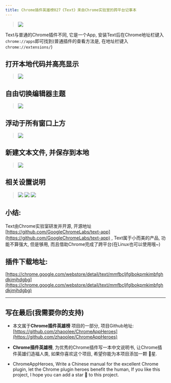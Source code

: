 ```yaml
---
title: Chrome插件英雄榜027《Text》来自Chrome实验室的跨平台记事本
---
```

> ![](https://v2fy.com/asset/027_text/2bd23b3bf7d54d20b1dcfd987a0afadb.png)

Text与普通的Chrome插件不同, 它是一个App, 安装Text后在Chrome地址栏键入`chrome://apps`即可找到(普通插件的查看方法是, 在地址栏键入`chrome://extensions/`)


## 打开本地代码并高亮显示
> ![](https://v2fy.com/asset/027_text/d92eb32983dd49f4bb731cf8e850f3eb.gif)

## 自由切换编辑器主题
> ![](https://v2fy.com/asset/027_text/6d54060e9a0b465f84dea8464428276a.gif)

## 浮动于所有窗口上方
> ![](https://v2fy.com/asset/027_text/73730c38b24b4a1c9beefd3cc6d15b78.gif)

## 新建文本文件, 并保存到本地
> ![](https://v2fy.com/asset/027_text/fd1945a85e514b429e7cb5987a3651f1.gif)

## 相关设置说明
> ![](https://v2fy.com/asset/027_text/66731af1a8674b88b10218d93ff6c2c5.gif)
> ![](https://v2fy.com/asset/027_text/365af99793e84ba4bb55a73628319fd5.png)
> ![](https://v2fy.com/asset/027_text/06120ad1cd8a4634b6eea8e801a6b6dc.png)



## 小结:
Text由Chrome实验室研发并开源, 开源地址[https://github.com/GoogleChromeLabs/text-app](https://github.com/GoogleChromeLabs/text-app)
, Text属于小而美的产品, 功能不算强大, 但是够用, 而且借助Chrome完成了跨平台(在Linux也可以使用哦~)


## 插件下载地址:
[https://chrome.google.com/webstore/detail/text/mmfbcljfglbokpmkimbfghdkjmjhdgbg](https://chrome.google.com/webstore/detail/text/mmfbcljfglbokpmkimbfghdkjmjhdgbg)

---
## 写在最后(我需要你的支持)
- 本文属于**Chrome插件英雄榜** 项目的一部分, 项目Github地址: [https://github.com/zhaoolee/ChromeAppHeroes](https://github.com/zhaoolee/ChromeAppHeroes)

- **Chrome插件英雄榜**, 为优秀的Chrome插件写一本中文说明书, 让Chrome插件英雄们造福人类, 如果你喜欢这个项目, 希望你能为本项目添加一颗 🌟星.

- ChromeAppHeroes, Write a Chinese manual for the excellent Chrome plugin, let the Chrome plugin heroes benefit the human, If you like this project, I hope you can add a star 🌟 to this project.
